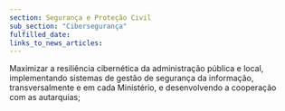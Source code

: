 ```yaml
---
section: Segurança e Proteção Civil
sub_section: "Cibersegurança"
fulfilled_date:
links_to_news_articles:
---
```


Maximizar a resiliência cibernética da administração pública e local, implementando sistemas de gestão de segurança da informação, transversalmente e em cada Ministério, e desenvolvendo a cooperação com as autarquias;